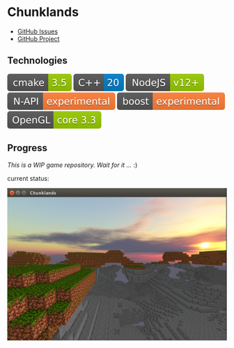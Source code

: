 # Chunklands

- [GitHub Issues](https://github.com/20hoibe/chunklands/issues)
- [GitHub Project](https://github.com/20hoibe/chunklands/projects/1)

## Technologies

![cmake](doc/cmake.svg)
![C++](doc/cpp.svg)
![NodeJS](doc/nodejs.svg)
![N-API](doc/napi.svg)
![Boost](doc/boost.svg)
![OpenGL](doc/opengl.svg)

## Progress

*This is a WIP game repository. Wait for it ...* :)

current status:

![Current Result](./status.png)
